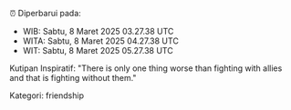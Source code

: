 ⏰ Diperbarui pada:
- WIB: Sabtu, 8 Maret 2025 03.27.38 UTC
- WITA: Sabtu, 8 Maret 2025 04.27.38 UTC
- WIT: Sabtu, 8 Maret 2025 05.27.38 UTC

Kutipan Inspiratif:
"There is only one thing worse than fighting with allies and that is fighting without them."


Kategori: friendship

